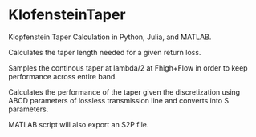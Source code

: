 # KlofensteinTaper
 Klopfenstein Taper Calculation in Python, Julia, and MATLAB.
 
 Calculates the taper length needed for a given return loss.
 
 Samples the continous taper at lambda/2 at Fhigh+Flow in order to keep performance across entire band.
 
 Calculates the performance of the taper given the discretization using ABCD parameters of lossless transmission line and converts into S parameters.
 
 MATLAB script will also export an S2P file.
